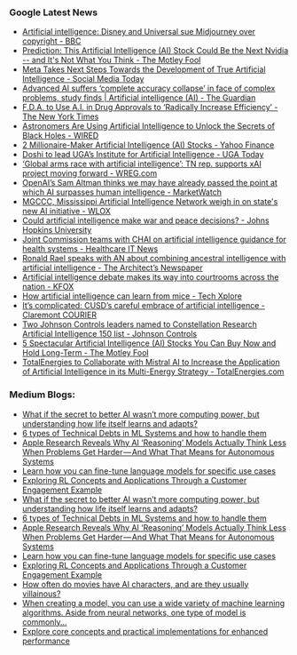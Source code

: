 ### Google Latest News
<!-- GOOGLE-NEWS-CONTENT:START -->

- [Artificial intelligence: Disney and Universal sue Midjourney over copyright - BBC](https://news.google.com/rss/articles/CBMiWkFVX3lxTFB4Vk5LVzdfS1JwM0tDSl84QjNodHNyLXpuc1hWTEtBVFAwSHNtekZJeEprVGhhTXczR0FsWlcyM1lJLXZTTm9zbzRmY3hHWGd2N1VWNTdGOC1ld9IBX0FVX3lxTE9VblJfdE9IbGNFaWdwUGJ2MGkwcTZTRXRZX0ppYlRkdjBnTnNCSlNRcVMxZGtTU05Qc05aai1iVFp6Yk9KQlN5M05zSjJ5ZFB5eHNFQ0VoeHJSem9YLU5v?oc=5)
- [Prediction: This Artificial Intelligence (AI) Stock Could Be the Next Nvidia -- and It's Not What You Think - The Motley Fool](https://news.google.com/rss/articles/CBMimAFBVV95cUxPVzhEUE53UjhZVTRZbjFwUnpWcFQza3RhclRucWs4eXFFZ0ZjTU9DenNaaWdhTHI0VjRGN25kOEdzSWRUY3ZKeHpJcGhZNkVkNzhua3VLVGNhTnBKOW9rTHk2OVNGSFBqZ0dXWGlqLWFxZ29GOGU5RWgyeVBiajhmNGR4M2dSMnhLNC14ZVFJOURKV2lTcTU5Tg?oc=5)
- [Meta Takes Next Steps Towards the Development of True Artificial Intelligence - Social Media Today](https://news.google.com/rss/articles/CBMinAFBVV95cUxNTTBZcGFMdzkzblRNUGdXTGQ0MWZaa3lMMWEtclRMQ1pQbW1jUDc3cC1KeTVRbW1uODJwaS1VZWlzX19uellTY0ljMWxiWVFpQkJSZ3B3OFpONTI5VEF3MTF3Znpwc2xPamoxY0ljTl9PUHZqMHdfNmZCdmZLa2JwOHIyc0xuMHpxaHdLQzV0SjFGMy1KbENmSzByVF8?oc=5)
- [Advanced AI suffers ‘complete accuracy collapse’ in face of complex problems, study finds | Artificial intelligence (AI) - The Guardian](https://news.google.com/rss/articles/CBMinwFBVV95cUxPUUs3RHBYRmZvSTdUdkYwSGR2bFFkdVZUaHdtOW4zUDJBX0FfMlFmMUcwMklXQ014bkRobTVXTXpxekZKdGNMZ1kyQzBoUXBJQnVudEpEQnRQQTR6LUd2Y1pVblJpNEhYaHM5eE1hclVqOWxuTFo2Q0w1dG9ONzFaT0ItWTh2RllQYmhNTFdYM2VKa19sRDdaNGpPeUNhbGM?oc=5)
- [F.D.A. to Use A.I. in Drug Approvals to ‘Radically Increase Efficiency’ - The New York Times](https://news.google.com/rss/articles/CBMikwFBVV95cUxOZER6Z2tVd29sT2tIMjJ5MlNoV3AyUXNYVDVjWHRlUmtSRTN1eUMybVNPTnNNZFlmLVZTVXpmT2VESUp6SzVlbjlsd2w5UUlBNVhFS2ZUdXN2R0RvUXV6aC1UMElZU2ltRVl4RE14TGxRU1ZKVWRaOHU4VnlEVV9OMTNlZU51b2ZsQ1k0VS1YeTFiS00?oc=5)
- [Astronomers Are Using Artificial Intelligence to Unlock the Secrets of Black Holes - WIRED](https://news.google.com/rss/articles/CBMilwFBVV95cUxPb1NfZ3ozSklyMXQ5S1MxSF9LdGdCa2Zjb1dMa3BUNWRYVFRtekdnUDFJd21PRVVJQVdmdDItYWxPNXcxZGZUZVMzRFlVdDM0dTNrWk1oZ2Z5QnFSVHdaVUl2V2VGWkVHdlJsX0Y5ZXlTM2ViSHhzM1Rodlc0S3pSYWZNWlFtOHE5b3EzRkJYb3E3WWRxLTUw?oc=5)
- [2 Millionaire-Maker Artificial Intelligence (AI) Stocks - Yahoo Finance](https://news.google.com/rss/articles/CBMikwFBVV95cUxPcG82YVU5RFNhUUt6bWVYV0xKZ2RpNlRWUm04MjR1Tm01SEE2NW1zWFU5MmJUdGJSMm83QjVNU2hkc29NTTZjazBfNUh4YVc0Z19VRkJIRlRTQWJVSWV1bk1jNlFtV0VNeXpwektRQmZtODRlOEw2NjA0NDFSbGtRa3gwTVNzVmhDVmFVbVpwSm80TVk?oc=5)
- [Doshi to lead UGA’s Institute for Artificial Intelligence - UGA Today](https://news.google.com/rss/articles/CBMihAFBVV95cUxPb0pFVzlfMGV4clN1b0RhUVp3YUpxZTczVl9kSGE2aGFId3l4S2IzSmZvUjFBUmYwNzd0ODZIUTlPcTJJd2VYdXFxLXkyMDEwbk1QN1BsNnBKQzBDY2Z1MnA0N1ZkVlQtdXRtZ0wxMmxqZnBfM1FHT1FLU3p6Y0k3MHB4WW7SAYoBQVVfeXFMTmt5dkxfTXh5d19yY2VnRjAwTl9oeUFYRnBvSnFYYXh2Sm1vOWkyU1BlSkkyY250TkRicjZheGU3V2ZsTXRUQ3lPT3hqMnl6RVM3dzlRd2tHUldscDlFNDZjeFFxNkprYUcwbzE5NV9UWXZPZjRGRXc0QS1nZHpGcHpqTUtvTmhoQzZR?oc=5)
- [‘Global arms race with artificial intelligence’: TN rep. supports xAI project moving forward - WREG.com](https://news.google.com/rss/articles/CBMitwFBVV95cUxOVXM5Q19VQ2NVT1dkLWhidWY4XzBHZzROVjhDTzJJRTFWRElZanVzR19iM0V6cmJGTnlCU3lsUUh3TkZZWFlWVFZPQzd0aElQSlJqdTFMZ2NXYXBSeXY4X2JhUHdFZ2o2ZndnR1VKOXI5QlFGekVpeDlqSzBsazNEMjRHNVhxalp4aFQ5V3FJck9JWFdCOVlzUTU2a3gwTlVaYXEtLURRdzVhdjE4eDVLMGNZWnU4Mm_SAbwBQVVfeXFMTlZxWFpxN1g5NzJPMjRLYWJyQ3h4aW92bk5nWlRqMnJUNFZpUGJQT2dpQklvak9FUVpIWHpnWjRpSkh6bTU4V1FhTWRlT2RyTjNBeGV4UUcxVzh0dUtfYTdxNE9fTVotdzNFNFB0TUVVa0NnN1ktTHhQUGVxUWVhSmFNbEYxeExENXBiUHZHczVYVFo4LVR4VkplYzFFS3BDRDE0VW5tOVNHUnR4SDJmMzEtejJjYmNuYnNmNmE?oc=5)
- [OpenAI’s Sam Altman thinks we may have already passed the point at which AI surpasses human intelligence - MarketWatch](https://news.google.com/rss/articles/CBMi7gFBVV95cUxOTktNNWpHY0UwRmd5MlFuLTUyZXFvUFBpS242bDFnUDMxX29uSmdDNmp6eFBpTjI2TTBOS0xTV0ZUMjJVTVpQdEVXTmlMRmRqbldXR0FOSnZDOUF0LTloX25UaEE4cjk0RVBhblJtUm5vaERTYmNNXy1CWUJCWDFDbnp0ZGhERGlQR2V6a0ZnWFdPMnk3V1M1Zkl2eFRVRnUtd1ZOQmpUbnRCN3hMSnJIV3l4Z1lOOF9wVjF1bXAxWDk3RWg4Zi1zVkF4SXBZT2dFenJ1MUZIMjZsUndfYTY5dFItU0wxWUs1MWJtNlNn?oc=5)
- [MGCCC, Mississippi Artificial Intelligence Network weigh in on state's new AI initiative - WLOX](https://news.google.com/rss/articles/CBMiuwFBVV95cUxOWHZuNVFLdnpLUTlsbklXTUpFVU5xYkdEcWRraEd3aFdxOW1vY0dTMUx6N24zdWJ0YTVkN0dzeDZvRkNLWDVrbWtEdFJLZ0Q2VU1IaXJaZTlmR0JVTTdadzA1SWo1YS1RdmJCV3JVYjBvMEFxa2RIVVkxa0pZM29DczFwOE1iV3lGektHXzZ0UkF5V0s3UG5Vd0Q0VjhUWEpJZEJSOFl4Z29lek9IVlJadUtrSnhITHlvRG93?oc=5)
- [Could artificial intelligence make war and peace decisions? - Johns Hopkins University](https://news.google.com/rss/articles/CBMif0FVX3lxTFBMNF83WkhWWkRzR25PLXg3MUJrUVlkQjl3dG9idG5TXzh3NlhPXzVkTWNzY2tLZTVKa1ZfbE9FSS1VMVhSXzI0OXlDamQ3WXZlN0VnUEh1M3lJbE9zQjR5c1RFV0Zybmtfb0E3SC1YbTFqOThJNVhWRHJ3ZVdvZkU?oc=5)
- [Joint Commission teams with CHAI on artificial intelligence guidance for health systems - Healthcare IT News](https://news.google.com/rss/articles/CBMiswFBVV95cUxPSFQzOURnNWxqSi1QTTZZdkJ3UGkyOW11bjh4V0JjZWJvRVpYaFNBelo3TlpydW50RlFqYVZpM0M2bk9lOXQ0cXpvQWxyR2tUaDRaWWNEQ3NsRzgtQ0g3Qmd0Q0NxRkJvdWcxSWlJbHNxMUg4U2NWd3lIenNXRk1DYVM2VGFnWXBQYjVRcmFUalcwa0EtY3JZS0ZiT0p0SnVMTGdqYVV3SkJOdlNyUnQ0STJRVQ?oc=5)
- [Ronald Rael speaks with AN about combining ancestral intelligence with artificial intelligence - The Architect’s Newspaper](https://news.google.com/rss/articles/CBMipgFBVV95cUxQNmJCQUtOWU92RVdTeEZDMGhWVENYS2s3bU5aRzlReUdVWHhURkRxVUlFVlp3YkRpb2VibVVWTWd5aFJkUzlKVUlRSDRVTVNnNklwQmlkMnV4bi1zT1ZrUGk0ZHNPczliZEhYY1gtWXlia1hyTWZSSnd4SHVmdUlxRl9oYlY3NTg3VlhwSmxaQjdMeU9zTWkzdF9wV193VjlnU0tGbjhB?oc=5)
- [Artificial intelligence debate makes its way into courtrooms across the nation - KFOX](https://news.google.com/rss/articles/CBMiuwFBVV95cUxNUHBiVWFmYVJmZnlVTWtTRlRpa0puSjlqZm9FTUNaOXJ2blJlWjViRklCOW9EbDN0MTlHbFoxRzZQVEdCLWlZcFFDZ0tBSkU1S2hPR2lyYS1BWEJhajlnOU9LMWJMLTR1NVdSblBEV2xsRnM5RXpsYkdXY19zTnljVWtVOGZvODJNZllQSUhmUXROS0p2bmZIN2RLTG4tWThEOXlQQ0VGODVEUXlnM3lKVEhKcGhFd2ZDVHBN?oc=5)
- [How artificial intelligence can learn from mice - Tech Xplore](https://news.google.com/rss/articles/CBMieEFVX3lxTE9wRHQwZUU3SmJPTXN3LWVvUGhEVG9mZERTa1dJaDB0TG5qTWI0aFRpUFRQNnRBbzRfUURrTExwb3NURWFnNVRSQ1NuNXV4a0FjUjJ3U1A0NXJtSUVGLXRXV3VncTAxLWsydjNtSjlob3FMNVQxTUlGOQ?oc=5)
- [It’s complicated: CUSD’s careful embrace of artificial intelligence - Claremont COURIER](https://news.google.com/rss/articles/CBMiswFBVV95cUxOY3VpVXRPNmszSWo3eWI0eGFQWXprLUtiTzk3cWpFLTlwWE5jUlJwcnhkZzJxVFZrdVN4WHQza0JkTXBrQ3NoZGtJN3ItX0NMblp0TU9uWEJXeXRGYlRneG13ZmYtdlZMaFlJc19lTndhOG1VZUY1ZTI3UXdlb01kQl9lUUxNM2NtYXp0NmJhSFprc2p5ZmhOVEdHdHQzRWRWUjMwUklqU1dKcnY4eWZJZmJBUQ?oc=5)
- [Two Johnson Controls leaders named to Constellation Research Artificial Intelligence 150 list - Johnson Controls](https://news.google.com/rss/articles/CBMiuwFBVV95cUxQTHZEWXMyZWl0cWxjZFR6a1lPVlkxV0RWdmdEMUsyOWxPX3JfcExNNlpkS2xaOTRxeHRQeFdMNk4wWmZieF9KUFIwZjQ3a3M0NEUySzB5ckIya3V3b3V6OEtVNGRncnBzaDFYWFZGOHFqWkVEMWhQejdhazFLLURrdWZRWTEzRlNSYjJQak1DVzM2c1hvam5Ua3g1REw2c0N5Z3RETDFRbF9FWUNuSHVFLTJTWnpheFA5QVRJ?oc=5)
- [5 Spectacular Artificial Intelligence (AI) Stocks You Can Buy Now and Hold Long-Term - The Motley Fool](https://news.google.com/rss/articles/CBMimAFBVV95cUxQcUg4SDA1WC1NWDFZc2IxZk1CS21xa05udEhFWGVTMHRLWWtlOVF2ald5amgwdkdjUzljekY1V1FUODNVWmN3Zl9sNHNZSFZaeHRGcGo4cl9xYXNBNjhmTkM3Qi1RbFg2Z05yLTloeERoMVlHSGxVZ2dObmgzZTR4bVdJN1JhdHdkaTJ3bnNRbzhDb3NGbTJQeA?oc=5)
- [TotalEnergies to Collaborate with Mistral AI to Increase the Application of Artificial Intelligence in its Multi-Energy Strategy - TotalEnergies.com](https://news.google.com/rss/articles/CBMitAFBVV95cUxQNWxKNGhpNHNLWDdIT29qOFZLLVVPMEZ5N0s4RGpNbHFzUDRhM2p3ZzNoSGZ3TjFraGFDQzJraG9uODNQQWI2MEEzcDNVYjZ5RnljU0tvMWhoZTBjX3pXMXk3Q1JSbHU3djJtRU9jS2RKRi1icDFtelQ5SmRTaXFfUTBrT0NPRUFhUjcxdkhib2FCSmNhemlrcHpFVDJLLTBCYmRnRGdaZU5XYXNJeTZFeHNLVEk?oc=5)<!-- GOOGLE-NEWS-CONTENT:END -->

### Medium Blogs:
<!-- MEDIUM-CONTENT:START -->

- [What if the secret to better AI wasn’t more computing power, but understanding how life itself learns and adapts?](https://medium.com/@javier-marin/ape-how-biology-taught-me-to-fine-tune-ai-models-33-better-c3ca818f67ec?source=topic_portal---recommended_stories---machine_learning---0-107--------------------d0c6a17f_0c2d_4923_908f_a233962f19b7--------------)
- [6 types of Technical Debts in ML Systems and how to handle them](https://medium.com/gitconnected/technical-debt-in-ml-systems-that-no-one-is-talking-about-f1fde3daaebc?source=topic_portal---recommended_stories---machine_learning---1-107--------------------d0c6a17f_0c2d_4923_908f_a233962f19b7--------------)
- [Apple Research Reveals Why AI ‘Reasoning’ Models Actually Think Less When Problems Get Harder — And What That Means for Autonomous Systems](https://medium.com/craine-operators-blog/when-ai-reasoning-hits-the-wall-the-collapse-of-large-reasoning-models-03a3dee12a36?source=topic_portal---recommended_stories---machine_learning---2-107--------------------d0c6a17f_0c2d_4923_908f_a233962f19b7--------------)
- [Learn how you can fine-tune language models for specific use cases](https://medium.com/towards-artificial-intelligence/fine-tuning-vllms-for-document-understanding-5ad43022b34e?source=topic_portal---recommended_stories---machine_learning---3-107--------------------d0c6a17f_0c2d_4923_908f_a233962f19b7--------------)
- [Exploring RL Concepts and Applications Through a Customer Engagement Example](https://medium.com/towards-artificial-intelligence/using-reinforcement-learning-to-solve-business-problems-d51560eef7c3?source=topic_portal---recommended_stories---machine_learning---4-107--------------------d0c6a17f_0c2d_4923_908f_a233962f19b7--------------)
- [What if the secret to better AI wasn’t more computing power, but understanding how life itself learns and adapts?](https://medium.com/@javier-marin/ape-how-biology-taught-me-to-fine-tune-ai-models-33-better-c3ca818f67ec?source=topic_portal---recommended_stories---machine_learning---0-107--------------------d0c6a17f_0c2d_4923_908f_a233962f19b7--------------)
- [6 types of Technical Debts in ML Systems and how to handle them](https://medium.com/gitconnected/technical-debt-in-ml-systems-that-no-one-is-talking-about-f1fde3daaebc?source=topic_portal---recommended_stories---machine_learning---1-107--------------------d0c6a17f_0c2d_4923_908f_a233962f19b7--------------)
- [Apple Research Reveals Why AI ‘Reasoning’ Models Actually Think Less When Problems Get Harder — And What That Means for Autonomous Systems](https://medium.com/craine-operators-blog/when-ai-reasoning-hits-the-wall-the-collapse-of-large-reasoning-models-03a3dee12a36?source=topic_portal---recommended_stories---machine_learning---2-107--------------------d0c6a17f_0c2d_4923_908f_a233962f19b7--------------)
- [Learn how you can fine-tune language models for specific use cases](https://medium.com/towards-artificial-intelligence/fine-tuning-vllms-for-document-understanding-5ad43022b34e?source=topic_portal---recommended_stories---machine_learning---3-107--------------------d0c6a17f_0c2d_4923_908f_a233962f19b7--------------)
- [Exploring RL Concepts and Applications Through a Customer Engagement Example](https://medium.com/towards-artificial-intelligence/using-reinforcement-learning-to-solve-business-problems-d51560eef7c3?source=topic_portal---recommended_stories---machine_learning---4-107--------------------d0c6a17f_0c2d_4923_908f_a233962f19b7--------------)
- [How often do movies have AI characters, and are they usually villainous?](https://medium.com/fan-fare/how-often-is-ai-depicted-in-movies-and-how-frequently-is-it-the-villain-a-statistical-analysis-28e547d29659?source=topic_portal---recommended_stories---machine_learning---5-107--------------------d0c6a17f_0c2d_4923_908f_a233962f19b7--------------)
- [When creating a model, you can use a wide variety of machine learning algorithms. Aside from neural networks, one type of model is commonly…](https://medium.com/ai-mind-labs/using-radial-basis-functions-for-svms-with-python-and-scikit-learn-c935aa06a56e?source=topic_portal---recommended_stories---machine_learning---6-107--------------------d0c6a17f_0c2d_4923_908f_a233962f19b7--------------)
- [Explore core concepts and practical implementations for enhanced performance](https://medium.com/@kuriko-iwai/master-gradient-boosting-for-powerful-machine-learning-models-95e1122687ce?source=topic_portal---recommended_stories---machine_learning---7-107--------------------d0c6a17f_0c2d_4923_908f_a233962f19b7--------------)<!-- MEDIUM-CONTENT:END -->
